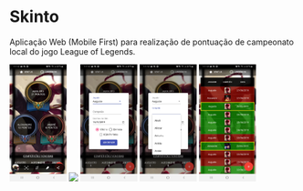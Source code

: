 # Skinto
Aplicação Web (Mobile First) para realização de pontuação de campeonato local do jogo League of Legends.

<img src="screenshots/game.jpg" width="100" >
<img src="screenshots/game1.jpg" width="100" >
<img src="screenshots/game2.jpg" width="100" >
<img src="screenshots/game3.jpg" width="100" >
<img src="screenshots/game4.jpg" width="100" >

